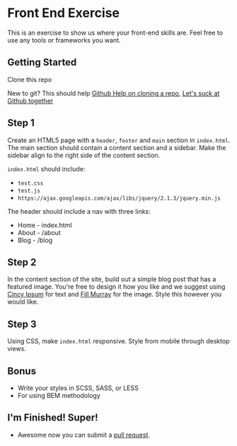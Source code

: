Front End Exercise
==================
This is an exercise to show us where your front-end skills are. Feel free to use any tools or frameworks you want.

## Getting Started

Clone this repo

New to git? This should help
[Github Help on cloning a repo](https://help.github.com/articles/cloning-a-repository/),
[Let's suck at Github together](http://css-tricks.com/video-screencasts/101-lets-suck-at-github-together/)


## Step 1

Create an HTML5 page with a `header`, `footer` and `main` section in `index.html`. The main section should contain a content section and a sidebar. Make the sidebar align to the right side of the content section.

`index.html` should include:

- `test.css`
- `test.js`
- `https://ajax.googleapis.com/ajax/libs/jquery/2.1.3/jquery.min.js`

The header should include a nav with three links:

- Home - index.html
- About - /about
- Blog - /blog


## Step 2

In the content section of the site, build out a simple blog post that has a featured image. You're free to design it how you like and we suggest using [Cincy Ipsum](http://www.cincyipsum.com/) for text and [Fill Murray](http://www.fillmurray.com/) for the image. Style this however you would like.


## Step 3

Using CSS, make `index.html` responsive. Style from mobile through desktop views.


## Bonus

- Write your styles in SCSS, SASS, or LESS
- For using BEM methodology


## I'm Finished! Super!

- Awesome now you can submit a [pull request](https://help.github.com/articles/using-pull-requests/).
